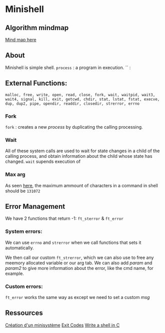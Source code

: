 # Minishell

## Algorithm mindmap
[Mind map here](https://www.figma.com/file/G5oAf6m91dH57ye0YDG7cs/Minishell-Mindmap?node-id=0%3A1)

## About
Minishell is simple shell.
`process` :  a program in execution.
`` : 

## External Functions:
```
malloc, free, write, open, read, close, fork, wait, waitpid, wait3, wait4, signal, kill, exit, getcwd, chdir, stat, lstat, fstat, execve, dup, dup2, pipe, opendir, readdir, closedir, strerror, errno
```
### Fork
`fork` : creates a new *process* by duplicating the calling processing.
 
### Wait
All of these system calls are used to wait for state changes in a child of the calling process, and obtain information about the child whose state has changed.
`wait` supends execution of 

### Max arg
As seen [here](https://serverfault.com/questions/163371/linux-command-line-character-limit), the maximum ammount of characters in a command in shell should be `131072`

## Error Management
We have 2 functions that return -1: `ft_sterror` & `ft_error`

### System errors:
We can use `errno` and `strerror` when we call functions that sets it automatically.

We then call our custom `ft_strerror`, which we can also use to free any meemory allocated variable or our arg tab.
We can also add _param_ and _param2_ to give more information about the error, like the cmd name, for example.

### Custom errors:
`ft_error` works the same way as except we need to set a custom _msg_ 

## Ressources 
[Création d'un minisystème](https://chrtophe.developpez.com/tutoriels/minisysteme/#L11)
[Exit Codes](https://tldp.org/LDP/abs/html/exitcodes.html)
[Write a shell in C](https://brennan.io/2015/01/16/write-a-shell-in-c/)
